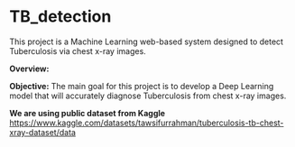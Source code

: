 # TB_detection
This project is a Machine Learning web-based system designed to detect Tuberculosis via chest x-ray images. 



**Overview:**

**Objective:** The main goal for this project is to develop a Deep Learning model that will accurately diagnose Tuberculosis from chest x-ray images.
  
**We are using public dataset from Kaggle**
https://www.kaggle.com/datasets/tawsifurrahman/tuberculosis-tb-chest-xray-dataset/data
